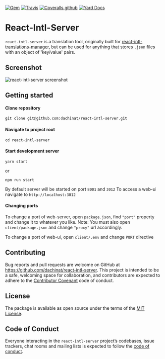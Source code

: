 [![Gem](https://img.shields.io/gem/v/nextcloud.svg?style=flat-square)](https://rubygems.org/gems/nextcloud) [![Travis](https://img.shields.io/travis/dachinat/nextcloud.svg?style=flat-square)](https://travis-ci.org/dachinat/nextcloud) [![Coveralls github](https://img.shields.io/coveralls/github/dachinat/nextcloud.svg?style=flat-square)](https://coveralls.io/github/dachinat/nextcloud) [![Yard Docs](https://img.shields.io/badge/yard-docs-blue.svg?style=flat-square)](http://rubydoc.info/github/dachinat/nextcloud/master)

# React-Intl-Server

`react-intl-server` is a translation tool, originally built for [react-intl-translations-manager](https://github.com/GertjanReynaert/react-intl-translations-manager), but can be used for anything that stores `.json` files with an object of 'key/value' pairs.

## Screenshot

![react-intl-server screenshot](https://raw.githubusercontent.com/dachinat/react-intl-server/master/doc/screenshot.png)
 
 
## Getting started

#### Clone repository

`git clone git@github.com:dachinat/react-intl-server.git`

#### Navigate to project root

`cd react-intl-server`

#### Start development server

`yarn start`

or

`npm run start`

By default server will be started on port `8001` and `3012`
To access a web-ui navigate to `http://localhost:3012`

#### Changing ports

To change a port of web-server, open `package.json`, find `"port"` property and change it to whatever you like.
Note: You must also open `client/package.json` and change `"proxy"` url accordingly.

To change a port of web-ui, open `client/.env` and change `PORT` directive

## Contributing

Bug reports and pull requests are welcome on GitHub at https://github.com/dachinat/react-intl-server. This project is intended to be a safe, welcoming space for collaboration, and contributors are expected to adhere to the [Contributor Covenant](http://contributor-covenant.org) code of conduct.

## License

The package is available as open source under the terms of the [MIT License](https://opensource.org/licenses/MIT).

## Code of Conduct

Everyone interacting in the `react-intl-server` project’s codebases, issue trackers, chat rooms and mailing lists is expected to follow the [code of conduct](https://github.com/dachinat/nextcloud/blob/master/CODE_OF_CONDUCT.md).